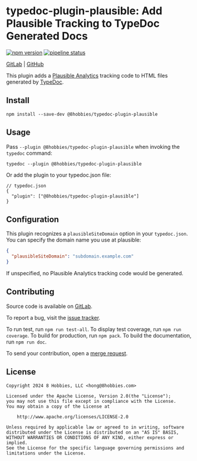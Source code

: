 # typedoc-plugin-plausible: Add Plausible Tracking to TypeDoc Generated Docs

[![npm version](https://badge.fury.io/js/@8hobbies%2Ftypedoc-plugin-plausible.svg)](https://badge.fury.io/js/@8hobbies%2Ftypedoc-plugin-plausible)
[![pipeline status](https://gitlab.com/8hobbies/typedoc-plugin-plausible/badges/master/pipeline.svg)](https://gitlab.com/8hobbies/typedoc-plugin-plausible/-/commits/master)

[GitLab](https://gitlab.com/8hobbies/typedoc-plugin-plausible) | [GitHub](https://github.com/8hobbies/typedoc-plugin-plausible)

This plugin adds a [Plausible Analytics][] tracking code to HTML files generated by [TypeDoc][].

## Install

```
npm install --save-dev @8hobbies/typedoc-plugin-plausible
```

## Usage

Pass `--plugin @8hobbies/typedoc-plugin-plausible` when invoking the `typedoc` command:

```
typedoc --plugin @8hobbies/typedoc-plugin-plausible
```

Or add the plugin to your typedoc.json file:

```
// typedoc.json
{
  "plugin": ["@8hobbies/typedoc-plugin-plausible"]
}
```

## Configuration

This plugin recognizes a `plausibleSiteDomain` option in your `typedoc.json`. You can specify the domain
name you use at plausible:

```json
{
  "plausibleSiteDomain": "subdomain.example.com"
}
```

If unspecified, no Plausible Analytics tracking code would be generated.

## Contributing

Source code is available on [GitLab][].

To report a bug, visit the [issue tracker][].

To run test, run `npm run test-all`. To display test coverage, run `npm run coverage`. To build for
production, run `npm pack`. To build the documentation, run `npm run doc`.

To send your contribution, open a [merge request][].

## License

```text
Copyright 2024 8 Hobbies, LLC <hong@8hobbies.com>

Licensed under the Apache License, Version 2.0(the "License");
you may not use this file except in compliance with the License.
You may obtain a copy of the License at

    http://www.apache.org/licenses/LICENSE-2.0

Unless required by applicable law or agreed to in writing, software
distributed under the License is distributed on an "AS IS" BASIS,
WITHOUT WARRANTIES OR CONDITIONS OF ANY KIND, either express or implied.
See the License for the specific language governing permissions and
limitations under the License.
```

[GitHub Pages]: https://docs.github.com/en/pages/getting-started-with-github-pages/creating-a-custom-plausible-page-for-your-github-pages-site
[GitLab Pages]: https://docs.gitlab.com/ee/user/project/pages/introduction.html#custom-error-codes-pages
[GitLab]: https://gitlab.com/8hobbies/typedoc-plugin-plausible
[Plausible Analytics]: https://plausible.io/
[issue tracker]: https://gitlab.com/8hobbies/typedoc-plugin-plausible/issues
[merge request]: https://gitlab.com/8hobbies/typedoc-plugin-plausible/-/merge_requests
[TypeDoc]: https://typedoc.org/
